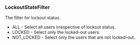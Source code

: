 ### LockoutStateFilter
The filter for lockout status.

- ALL - Select all users irrespective of lockout status.
- LOCKED - Select only the locked-out users.
- NOT_LOCKED - Select only the users that are not locked-out.
